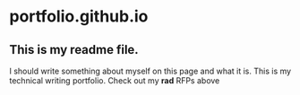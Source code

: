 # portfolio.github.io

## This is my readme file.

I should write something about myself on this page and what it is. This is my technical writing portfolio. Check out my **rad** RFPs above
